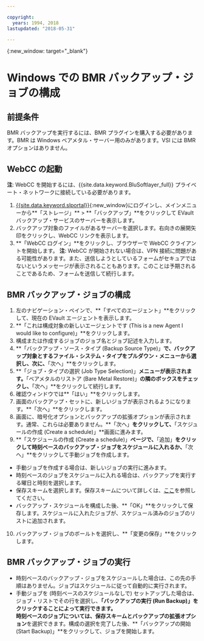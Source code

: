 ```yaml
---

copyright:
  years: 1994, 2018
lastupdated: "2018-05-31"

---
```

{:new_window: target="_blank"}

# Windows での BMR バックアップ・ジョブの構成

## 前提条件

BMR バックアップを実行するには、BMR プラグインを購入する必要があります。BMR は Windows ベアメタル・サーバー用のみがあります。VSI には BMR オプションはありません。

## WebCC の起動
**注**: WebCC を開始するには、{{site.data.keyword.BluSoftlayer_full}} プライベート・ネットワークに接続している必要があります。
1. [{{site.data.keyword.slportal}}](https://control.softlayer.com/){:new_window}にログインし、メインメニューから**「ストレージ」** > **「バックアップ」**をクリックして EVault バックアップ・サービスのサーバーを表示します。 
2. バックアップ対象のファイルがあるサーバーを選択します。右向きの展開矢印をクリックし、WebCC リンクを表示します。
4. **「WebCC ログイン」**をクリックし、ブラウザーで WebCC クライアントを開始します。
  **注**: WebCC が開始されない場合は、VPN 接続に問題がある可能性があります。また、送信しようとしているフォームがセキュアではないというメッセージが表示されることもあります。このことは予期されることであるため、フォームを送信して続行します。
  
## BMR バックアップ・ジョブの構成

1. 左のナビゲーション・ペインで、**「すべてのエージェント」**をクリックして、現在の EVault エージェントを表示します。
2. **「これは構成対象の新しいエージェントです (This is a new Agent I would like to configure)」**をクリックします。
3. 構成または作成するジョブのジョブ名とジョブ記述を入力します。
4. **「バックアップ・ソース・タイプ (Backup Source Type)」**で、バックアップ対象とするファイル・システム・タイプをプルダウン・メニューから選択し、次に、**「次へ」**をクリックします。
5. **「ジョブ・タイプの選択 (Job Type Selection)」**メニューが表示されます。**「ベアメタルのリストア (Bare Metal Restore)」**の隣のボックスをチェックし、**「次へ」**をクリックして続行します。
6. 確認ウィンドウでは**「はい」**をクリックします。
7. 画面のバックアップ・セットに、新しいジョブが表示されるようになります。**「次へ」**をクリックします。
8. 画面に、暗号化オプションとバックアップの拡張オプションが表示されます。通常、これらは必要ありません。**「次へ」**をクリックして、**「スケジュールの作成 (Create a schedule)」**画面に進みます。   
9. **「スケジュールの作成 (Create a schedule)」**ページで、**「追加」**をクリックして時刻ベースのバックアップ・ジョブをスケジュールに入れるか、**「次へ」**をクリックして手動ジョブを作成します。
  - 手動ジョブを作成する場合は、新しいジョブの実行に進みます。
  - 時刻ベースのジョブをスケジュールに入れる場合は、バックアップを実行する曜日と時刻を選択します。
  - 保存スキームを選択します。保存スキームについて詳しくは、[ここ](evault-backup-faq.html#how-do-the-retention-schemes-work-)を参照してください。
  - バックアップ・スケジュールを構成した後、**「OK」**をクリックして保存します。スケジュールに入れたジョブが、スケジュール済みのジョブのリストに追加されます。 
10. バックアップ・ジョブのボールトを選択し、**「変更の保存」**をクリックします。


## BMR バックアップ・ジョブの実行
  - 時刻ベースのバックアップ・ジョブをスケジュールした場合は、この先の手順はありません。ジョブはスケジュールに従って自動的に実行されます。
  - 手動ジョブを (時刻ベースのスケジュールなしで) セットアップした場合は、ジョブ・リストでその行を選択し、**「バックアップの実行 (Run Backup)」**をクリックすることによって実行できます。<br/> 時刻ベースのジョブについては、**保存スキーム**と**バックアップの拡張オプション**を選択できます。構成の選択を完了した後、**「バックアップの開始 (Start Backup)」**をクリックして、ジョブを開始します。
